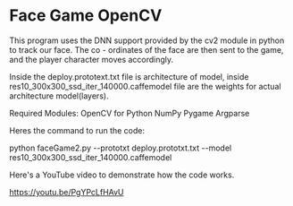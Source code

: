 # Face Game OpenCV 

This program uses the DNN support provided by the cv2 module in python to track our face.
The co - ordinates of the face are then sent to the game, and the player character moves accordingly.

Inside the deploy.prototext.txt file is architecture of model, inside res10_300x300_ssd_iter_140000.caffemodel file are the weights for actual architecture model(layers).

Required Modules:
OpenCV for Python
NumPy 
Pygame
Argparse

Heres the command to run the code:

python faceGame2.py --prototxt deploy.prototxt.txt --model res10_300x300_ssd_iter_140000.caffemodel

Here's a YouTube video to demonstrate how the code works.

https://youtu.be/PgYPcLfHAvU
